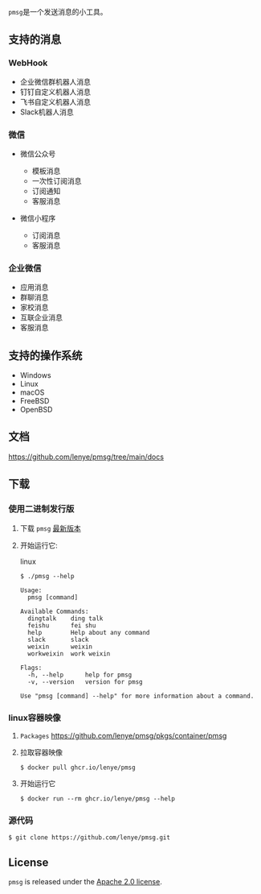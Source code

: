 `pmsg`是一个发送消息的小工具。

## 支持的消息

### WebHook

* 企业微信群机器人消息
* 钉钉自定义机器人消息
* 飞书自定义机器人消息
* Slack机器人消息

### 微信

* 微信公众号
    * 模板消息
    * 一次性订阅消息
    * 订阅通知
    * 客服消息

* 微信小程序
    * 订阅消息
    * 客服消息

### 企业微信

* 应用消息
* 群聊消息
* 家校消息
* 互联企业消息
* 客服消息

## 支持的操作系统

* Windows
* Linux
* macOS
* FreeBSD
* OpenBSD

## 文档

https://github.com/lenye/pmsg/tree/main/docs

## 下载

### 使用二进制发行版

1. 下载 `pmsg` [最新版本](https://github.com/lenye/pmsg/releases)

1. 开始运行它:

   linux

   ```shell
   $ ./pmsg --help
   
   Usage:
     pmsg [command]
   
   Available Commands:
     dingtalk    ding talk
     feishu      fei shu
     help        Help about any command
     slack       slack   
     weixin      weixin
     workweixin  work weixin
   
   Flags:
     -h, --help      help for pmsg
     -v, --version   version for pmsg
   
   Use "pmsg [command] --help" for more information about a command.
   ```

### linux容器映像

1. `Packages` https://github.com/lenye/pmsg/pkgs/container/pmsg

1. 拉取容器映像
   ```shell
   $ docker pull ghcr.io/lenye/pmsg
   ```

1. 开始运行它
   ```shell
   $ docker run --rm ghcr.io/lenye/pmsg --help
   ```

### 源代码

```shell
$ git clone https://github.com/lenye/pmsg.git
```

## License

`pmsg` is released under the [Apache 2.0 license](https://github.com/lenye/pmsg/blob/main/LICENSE). 